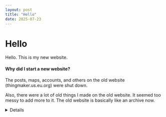 ```yaml
---
layout: post
title: "Hello"
date: 2025-07-23
---
```


# Hello

Hello. This is my new website.

#### Why did I start a new website?

The posts, maps, accounts, and others on the old website (thingmaker.us.eu.org) were shut down.

Also, there were a lot of old things I made on the old website. It seemed too messy to add more to it. The old website is basically like an archive now.

<details>
From Sat, Apr 26, 2025 to May 11, 2025, I thought and worried about what to do about the website and the posts and maps and more on it.<br><br>
On Thu, May 1, 2025, I made my website static. "I don't want to worry anymore about what happens on the website and keeping it up and making back ups." I wanted to be free from it. <img title="aHR0cHM6Ly9kcml2ZS5nb29nbGUuY29tL2RyaXZlL2ZvbGRlcnMv 1l0Cf7zBVxgkA2XFbTz-6d83iygsyhhkM">
</details>
